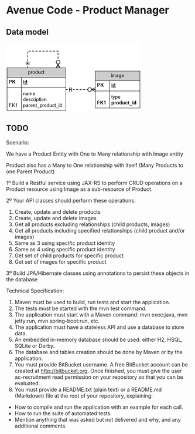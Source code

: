 # Avenue Code - Product Manager

## Data model

![alt text](readme/img/image002.png "Model")

## TODO

Scenario:

We have a Product Entity with One to Many relationship with Image entity

Product also has a Many to One relationship with itself (Many Products to one Parent Product) 

1º Build a Restful service using JAX-RS to perform CRUD operations on a Product resource using Image as a sub-resource of Product.

2º Your API classes should perform these operations:

1) Create, update and delete products
2) Create, update and delete images
3) Get all products excluding relationships (child products, images) 
4) Get all products including specified relationships (child product and/or images) 
5) Same as 3 using specific product identity 
6) Same as 4 using specific product identity 
7) Get set of child products for specific product 
8) Get set of images for specific product


3º Build JPA/Hibernate classes using annotations to persist these objects in the database 

Technical Specification:

1) Maven must be used to build, run tests and start the application.
2) The tests must be started with the mvn test command.
3) The application must start with a Maven command: mvn exec:java, mvn jetty:run, mvn spring-boot:run, etc.
4) The application must have a stateless API and use a database to store data.
5) An embedded in-memory database should be used: either H2, HSQL, SQLite or Derby.
6) The database and tables creation should be done by Maven or by the application.
7) You must provide BitBucket username. A free BitBucket account can be created at http://bitbucket.org. Once finished, you must give the user ac-recruitment read permission on your repository so that you can be evaluated. 
8) You must provide a README.txt (plain text) or a README.md (Markdown) file at the root of your repository, explaining:
- How to compile and run the application with an example for each call.
- How to run the suite of automated tests.
- Mention anything that was asked but not delivered and why, and any additional comments.